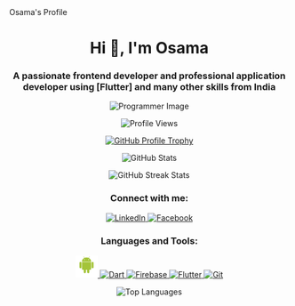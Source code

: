 <!DOCTYPE html>
<html lang="en">
<head>
  <meta charset="UTF-8">
  <meta name="viewport" content="width=device-width, initial-scale=1.0">
  Osama's Profile
</head>
<body>

<h1 align="center">Hi 👋, I'm Osama</h1>
<h3 align="center">A passionate frontend developer and professional application developer using [Flutter] and many other skills from India</h3>

<p align="center">
  <img src="https://avatars.githubusercontent.com/u/164940168?v=4&size=200" alt="Programmer Image" width="200" />
</p>

<p align="center">
  <img src="https://komarev.com/ghpvc/?username=osamaeldee&label=Profile%20views&color=0e75b6&style=flat" alt="Profile Views" />
</p>

<p align="center">
  <a href="https://github.com/ryo-ma/github-profile-trophy">
    <img src="https://github-profile-trophy.vercel.app/?username=osamaeldee" alt="GitHub Profile Trophy" />
  </a>
</p>

<p align="center">
  <img src="https://github-readme-stats.vercel.app/api?username=osamaeldee&show_icons=true&locale=en" alt="GitHub Stats" />
</p>

<p align="center">
  <img src="https://github-readme-streak-stats.herokuapp.com/?user=osamaeldee" alt="GitHub Streak Stats" />
</p>

<h3 align="center">Connect with me:</h3>
<p align="center">
  <a href="https://www.linkedin.com/in/osama-islam-833394317/?trk=opento_sprofile_details">
    <img src="https://raw.githubusercontent.com/rahuldkjain/github-profile-readme-generator/master/src/images/icons/Social/linked-in-alt.svg" alt="LinkedIn" height="30" width="40" />
  </a>
  <a href="https://web.facebook.com/profile.php?id=100095681550547&locale=ar_ar">
    <img src="https://raw.githubusercontent.com/rahuldkjain/github-profile-readme-generator/master/src/images/icons/Social/facebook.svg" alt="Facebook" height="30" width="40" />
  </a>
</p>

<h3 align="center">Languages and Tools:</h3>
<p align="center">
  <a href="https://developer.android.com" target="_blank" rel="noreferrer">
    <img src="https://raw.githubusercontent.com/devicons/devicon/master/icons/android/android-original-wordmark.svg" alt="Android" width="40" height="40"/>
  </a>
  <a href="https://dart.dev" target="_blank" rel="noreferrer">
    <img src="https://www.vectorlogo.zone/logos/dartlang/dartlang-icon.svg" alt="Dart" width="40" height="40"/>
  </a>
  <a href="https://firebase.google.com/" target="_blank" rel="noreferrer">
    <img src="https://www.vectorlogo.zone/logos/firebase/firebase-icon.svg" alt="Firebase" width="40" height="40"/>
  </a>
  <a href="https://flutter.dev" target="_blank" rel="noreferrer">
    <img src="https://www.vectorlogo.zone/logos/flutterio/flutterio-icon.svg" alt="Flutter" width="40" height="40"/>
  </a>
  <a href="https://git-scm.com/" target="_blank" rel="noreferrer">
    <img src="https://www.vectorlogo.zone/logos/git-scm/git-scm-icon.svg" alt="Git" width="40" height="40"/>
  </a>
</p>

<p align="center">
  <img src="https://github-readme-stats.vercel.app/api/top-langs/?username=osamaeldee&layout=compact&langs_count=10" alt="Top Languages" />
</p>

</body>
</html>
